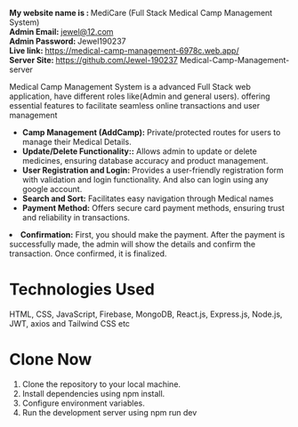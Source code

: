 

<b>My website name is : </b> MediCare (Full Stack Medical Camp Management System) </br>
<b>Admin Email: </b> jewel@12.com </br>
<b>Admin Password: </b> Jewel190237 </br>
<b>Live link: </b> https://medical-camp-management-6978c.web.app/ </br>
<b>Server Site: </b>https://github.com/Jewel-190237 Medical-Camp-Management-server</br>


<p> Medical Camp Management System is a advanced Full Stack web application, have different roles like(Admin and general users). offering essential features to facilitate seamless online transactions and user management</p>

<ul>
     <li> <b>Camp Management (AddCamp):</b> Private/protected routes for users to manage their Medical Details.</li>
 <li>
 <b>Update/Delete Functionality::</b>  Allows admin to update or delete medicines, ensuring database accuracy and product management.
 </li>
 <li>
  <b>User Registration and Login:</b> Provides a user-friendly registration form with validation and login functionality. And also can login using any google account.
 </li>
 <li> <b>Search and Sort:</b> Facilitates easy navigation through Medical names </li>
<li> <b>Payment Method:</b> Offers secure card payment methods, ensuring trust and reliability in transactions.</li>
</ul>
<li> <b>Confirmation:</b> First, you should make the payment. After the payment is successfully made, the admin will show the details and confirm the transaction. Once confirmed, it is finalized.</li>
</ul>

<h1>Technologies Used</h1>
HTML, CSS, JavaScript, Firebase, MongoDB, React.js, Express.js, Node.js,  JWT, axios and Tailwind CSS etc </br>

<h1>Clone Now</h1>
<ol>
<li>Clone the repository to your local machine.</li>
<li>Install dependencies using npm install.</li>
<li>Configure environment variables.</li>
<li>Run the development server using npm run dev</li>
</ol>

